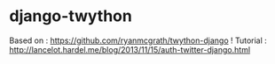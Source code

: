 django-twython
==============

Based on : https://github.com/ryanmcgrath/twython-django ! Tutorial : http://lancelot.hardel.me/blog/2013/11/15/auth-twitter-django.html
